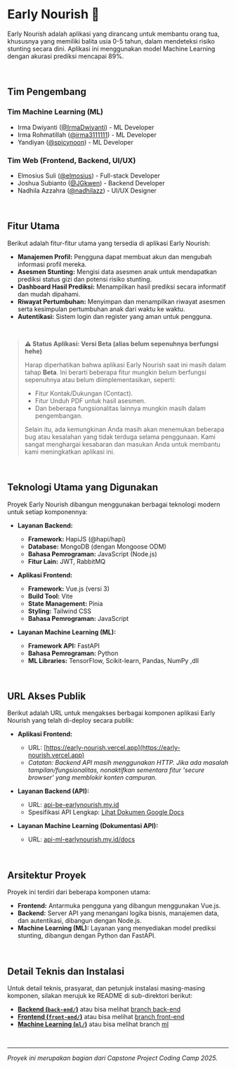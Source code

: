 # Early Nourish 🌾

Early Nourish adalah aplikasi yang dirancang untuk membantu orang tua, khususnya yang memiliki balita usia 0-5 tahun, dalam mendeteksi risiko stunting secara dini. Aplikasi ini menggunakan model Machine Learning dengan akurasi prediksi mencapai 89%.

<br>

## Tim Pengembang

### Tim Machine Learning (ML)
- Irma Dwiyanti ([@IrmaDwiyanti](https://github.com/IrmaDwiyanti)) - ML Developer
- Irma Rohmatillah ([@irma3111111](https://github.com/irma3111111)) - ML Developer
- Yandiyan ([@spicynoon](https://github.com/spicynoon)) - ML Developer

### Tim Web (Frontend, Backend, UI/UX)
- Elmosius Suli ([@elmosius](https://github.com/elmosius)) - Full-stack Developer
- Joshua Subianto ([@JGkwen](https://github.com/JGkwen)) - Backend Developer
- Nadhila Azzahra ([@nadhilazz](https://github.com/nadhilazz)) - UI/UX Designer

<br>

## Fitur Utama

Berikut adalah fitur-fitur utama yang tersedia di aplikasi Early Nourish:

- **Manajemen Profil:** Pengguna dapat membuat akun dan mengubah informasi profil mereka.
- **Asesmen Stunting:** Mengisi data asesmen anak untuk mendapatkan prediksi status gizi dan potensi risiko stunting.
- **Dashboard Hasil Prediksi:** Menampilkan hasil prediksi secara informatif dan mudah dipahami.
- **Riwayat Pertumbuhan:** Menyimpan dan menampilkan riwayat asesmen serta kesimpulan pertumbuhan anak dari waktu ke waktu.
- **Autentikasi:** Sistem login dan register yang aman untuk pengguna.

<br>

> **⚠️ Status Aplikasi: Versi Beta (alias belum sepenuhnya berfungsi hehe)**
>
> Harap diperhatikan bahwa aplikasi Early Nourish saat ini masih dalam tahap **Beta**. Ini berarti beberapa fitur mungkin belum berfungsi sepenuhnya atau belum diimplementasikan, seperti:
> - Fitur Kontak/Dukungan (Contact).
> - Fitur Unduh PDF untuk hasil asesmen.
> - Dan beberapa fungsionalitas lainnya mungkin masih dalam pengembangan.
>
> Selain itu, ada kemungkinan Anda masih akan menemukan beberapa bug atau kesalahan yang tidak terduga selama penggunaan. Kami sangat menghargai kesabaran dan masukan Anda untuk membantu kami meningkatkan aplikasi ini.
> 

<br>

## Teknologi Utama yang Digunakan

Proyek Early Nourish dibangun menggunakan berbagai teknologi modern untuk setiap komponennya:

- **Layanan Backend:**
  - **Framework:** HapiJS (@hapi/hapi)
  - **Database:** MongoDB (dengan Mongoose ODM)
  - **Bahasa Pemrograman:** JavaScript (Node.js)
  - **Fitur Lain:** JWT, RabbitMQ

- **Aplikasi Frontend:**
  - **Framework:** Vue.js (versi 3)
  - **Build Tool:** Vite
  - **State Management:** Pinia
  - **Styling:** Tailwind CSS
  - **Bahasa Pemrograman:** JavaScript

- **Layanan Machine Learning (ML):**
  - **Framework API:** FastAPI
  - **Bahasa Pemrograman:** Python
  - **ML Libraries:** TensorFlow, Scikit-learn, Pandas, NumPy ,dll

<br>

## URL Akses Publik

Berikut adalah URL untuk mengakses berbagai komponen aplikasi Early Nourish yang telah di-deploy secara publik:

- **Aplikasi Frontend:**
  - URL: [https://early-nourish.vercel.app](https://early-nourish.vercel.app)
  - *Catatan: Backend API masih menggunakan HTTP. Jika ada masalah tampilan/fungsionalitas, nonaktifkan sementara fitur 'secure browser' yang memblokir konten campuran.*

- **Layanan Backend (API):**
  - URL: [api-be-earlynourish.my.id](https://api-be-earlynourish.my.id/)
  - Spesifikasi API Lengkap: [Lihat Dokumen Google Docs](https://docs.google.com/document/d/e/2PACX-1vT-Xnj15juPZrIf6XIM5KhnbTWI0JfqC1B8D7FWT38mNl9kzC6qESgTvN0AHyp_m7HQJlsJaLMJoK-J/pub)

- **Layanan Machine Learning (Dokumentasi API):**
  - URL: [api-ml-earlynourish.my.id/docs](https://api-ml-earlynourish.my.id/)

<br>

## Arsitektur Proyek

Proyek ini terdiri dari beberapa komponen utama:

- **Frontend:** Antarmuka pengguna yang dibangun menggunakan Vue.js.
- **Backend:** Server API yang menangani logika bisnis, manajemen data, dan autentikasi, dibangun dengan Node.js.
- **Machine Learning (ML):** Layanan yang menyediakan model prediksi stunting, dibangun dengan Python dan FastAPI.

<br>

## Detail Teknis dan Instalasi

Untuk detail teknis, prasyarat, dan petunjuk instalasi masing-masing komponen, silakan merujuk ke README di sub-direktori berikut:

- [**Backend (`back-end/`)**](./back-end/README.md) atau bisa melihat [branch back-end](https://github.com/Elmosius/EarlyNourish/tree/back-end)
- [**Frontend (`front-end/`)**](./front-end/README.md) atau bisa melihat [branch front-end](https://github.com/Elmosius/EarlyNourish/tree/front-end)
- [**Machine Learning (`ml/`)**](./ml/README.md) atau bisa melihat branch [ml](https://github.com/Elmosius/EarlyNourish/tree/ml)

<br>

---
*Proyek ini merupakan bagian dari Capstone Project Coding Camp 2025.*
